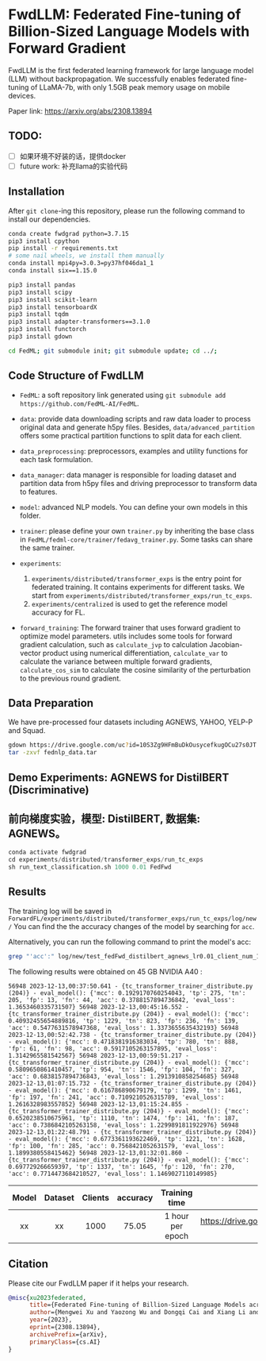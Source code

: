 # FwdLLM: Federated Fine-tuning of Billion-Sized Language Models with Forward Gradient

FwdLLM is the first federated learning framework for large language model (LLM) without backpropagation.
We successfully enables federated fine-tuning of LLaMA-7b, with only 1.5GB peak memory usage on mobile devices.

Paper link: https://arxiv.org/abs/2308.13894

## TODO:
- [ ] 如果环境不好装的话，提供docker
- [ ] future work: 补充llama的实验代码

## Installation
<!-- http://doc.fedml.ai/#/installation -->
After `git clone`-ing this repository, please run the following command to install our dependencies.

```bash
conda create fwdgrad python=3.7.15
pip3 install cpython
pip install -r requirements.txt
# some nail wheels, we install them manually
conda install mpi4py=3.0.3=py37hf046da1_1
conda install six==1.15.0

pip3 install pandas
pip3 install scipy
pip3 install scikit-learn
pip3 install tensorboardX
pip3 install tqdm
pip3 install adapter-transformers==3.1.0
pip3 install functorch
pip3 install gdown

cd FedML; git submodule init; git submodule update; cd ../; 
```

## Code Structure of FwdLLM

- `FedML`: a soft repository link generated using `git submodule add https://github.com/FedML-AI/FedML`.

- `data`: provide data downloading scripts and raw data loader to process original data and generate h5py files. Besides, `data/advanced_partition` offers some practical partition functions to split data for each client.

- `data_preprocessing`: preprocessors, examples and utility functions for each task formulation.

- `data_manager`: data manager is responsible for loading dataset and partition data from h5py files and driving preprocessor to transform data to features.

- `model`: advanced NLP models. You can define your own models in this folder.

- `trainer`: please define your own `trainer.py` by inheriting the base class in `FedML/fedml-core/trainer/fedavg_trainer.py`.
Some tasks can share the same trainer.

- `experiments`: 
    1. `experiments/distributed/transformer_exps` is the entry point for federated training. It contains experiments for different tasks. We start from `experiments/distributed/transformer_exps/run_tc_exps`.
    2. `experiments/centralized` is used to get the reference model accuracy for FL. 

- `forward_training`: The forward trainer that uses forward gradient to optimize model parameters. utils includes some tools for forward gradient calculation, such as `calculate_jvp` to calculation Jacobian-vector product using numerical differentiation, `calculate_var` to calculate the variance between multiple forward gradients, `calculate_cos_sim` to calculate the cosine similarity of the perturbation to the previous round gradient.

## Data Preparation
We have pre-processed four datasets including AGNEWS, YAHOO, YELP-P and Squad.
```bash
gdown https://drive.google.com/uc?id=10S3Zg9HFmBuDkOusycefkugOCu27s0JT
tar -zxvf fednlp_data.tar
```

## Demo Experiments: AGNEWS for DistilBERT (Discriminative)
## 前向梯度实验，模型: DistilBERT, 数据集: AGNEWS。
```python
conda activate fwdgrad
cd experiments/distributed/transformer_exps/run_tc_exps
sh run_text_classification.sh 1000 0.01 FedFwd
```

## Results
The training log will be saved in `ForwardFL/experiments/distributed/transformer_exps/run_tc_exps/log/new/`
You can find the the accuracy changes of the model by searching for `acc`.

Alternatively, you can run the following command to print the model's acc:
```bash
grep "'acc':" log/new/test_fedFwd_distilbert_agnews_lr0.01_client_num_100_numerical.log
```
The following results were obtained on 45 GB NVIDIA A40 :

`56948 2023-12-13,00:37:50.641 - {tc_transformer_trainer_distribute.py (204)} - eval_model(): {'mcc': 0.1929170760254043, 'tp': 275, 'tn': 205, 'fp': 13, 'fn': 44, 'acc': 0.3788157894736842, 'eval_loss': 1.3653460335731507}
56948 2023-12-13,00:45:16.552 - {tc_transformer_trainer_distribute.py (204)} - eval_model(): {'mcc': 0.40932455654889816, 'tp': 1229, 'tn': 823, 'fp': 236, 'fn': 139, 'acc': 0.5477631578947368, 'eval_loss': 1.3373655635432193}
56948 2023-12-13,00:52:42.738 - {tc_transformer_trainer_distribute.py (204)} - eval_model(): {'mcc': 0.4718381916383034, 'tp': 780, 'tn': 888, 'fp': 61, 'fn': 98, 'acc': 0.5917105263157895, 'eval_loss': 1.3142965581542567}
56948 2023-12-13,00:59:51.217 - {tc_transformer_trainer_distribute.py (204)} - eval_model(): {'mcc': 0.5809650861410457, 'tp': 954, 'tn': 1546, 'fp': 104, 'fn': 327, 'acc': 0.6838157894736843, 'eval_loss': 1.2913910858254685}
56948 2023-12-13,01:07:15.732 - {tc_transformer_trainer_distribute.py (204)} - eval_model(): {'mcc': 0.616786890679179, 'tp': 1299, 'tn': 1461, 'fp': 197, 'fn': 241, 'acc': 0.7109210526315789, 'eval_loss': 1.2616328983557852}
56948 2023-12-13,01:15:24.855 - {tc_transformer_trainer_distribute.py (204)} - eval_model(): {'mcc': 0.6520238510675961, 'tp': 1110, 'tn': 1474, 'fp': 141, 'fn': 187, 'acc': 0.7386842105263158, 'eval_loss': 1.2299891811922976}
56948 2023-12-13,01:22:48.791 - {tc_transformer_trainer_distribute.py (204)} - eval_model(): {'mcc': 0.6773361193622469, 'tp': 1221, 'tn': 1628, 'fp': 100, 'fn': 285, 'acc': 0.7568421052631579, 'eval_loss': 1.1899380558415462}
56948 2023-12-13,01:32:01.860 - {tc_transformer_trainer_distribute.py (204)} - eval_model(): {'mcc': 0.697729266659397, 'tp': 1337, 'tn': 1645, 'fp': 120, 'fn': 270, 'acc': 0.7714473684210527, 'eval_loss': 1.1469027110149985}`

| Model	| Dataset | Clients | accuracy | Training time | Model link (optional) |
|:------:|:-----:|:-----:|:-----:|:-----:|:-----:|
| xx | xx | 1000 | 75.05 | 1 hour per epoch | https://drive.google.com/drive/folders/103t4_zqBZNqa_gGlIfteIs8_mdKhn3Rd?usp=sharing |

<!-- ## Demo Experiments: LLaMA for Squad (Generative)

**TODO**: add the code for LLaMA-7b
### Training
```python
```

### Evaluation（给别人我们训好的checkpoint）
```python
``` -->


## Citation
Please cite our FwdLLM paper if it helps your research.
```bib
@misc{xu2023federated,
      title={Federated Fine-tuning of Billion-Sized Language Models across Mobile Devices}, 
      author={Mengwei Xu and Yaozong Wu and Dongqi Cai and Xiang Li and Shangguang Wang},
      year={2023},
      eprint={2308.13894},
      archivePrefix={arXiv},
      primaryClass={cs.AI}
}
```